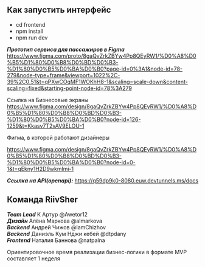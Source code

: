 ## Как запустить интерфейс

- cd frontend
- npm install
- npm run dev

***Прототип сервиса для пассажиров в Figma*** https://www.figma.com/proto/8gaQvZrkZBYw4Pp8QEyRW1/%D0%A8%D0%B5%D1%80%D0%B8%D0%BD%D0%B3-%D1%80%D0%B5%D0%BA%D0%B0?page-id=0%3A1&node-id=78-279&node-type=frame&viewport=1022%2C-39%2C0.51&t=qPXwCOqMF1WOKhH8-1&scaling=scale-down&content-scaling=fixed&starting-point-node-id=78%3A279

Ссылка на Бизнесовые экраны
https://www.figma.com/design/8gaQvZrkZBYw4Pp8QEyRW1/%D0%A8%D0%B5%D1%80%D0%B8%D0%BD%D0%B3-%D1%80%D0%B5%D0%BA%D0%B0?node-id=126-1259&t=Kkasv7T2vAV9ELOU-1

Фигма, в которой работают дизайнеры

https://www.figma.com/design/8gaQvZrkZBYw4Pp8QEyRW1/%D0%A8%D0%B5%D1%80%D0%B8%D0%BD%D0%B3-%D1%80%D0%B5%D0%BA%D0%B0?node-id=0-1&t=qEkny1H2D9wkmlmi-1

***Ссылка на API(openapi):*** https://q59dp9k0-8080.euw.devtunnels.ms/docs
## Команда RiivSher
***Team Lead*** К Артур @Awetor12  
***Дизайн*** Алёна Маркова @almarkova  
***Backend*** Андрей Чижов @IamChizhov  
***Backend*** Даниэль Кум Нджи кебей @dtpdany  
***Frontend*** Наталия Баннова @natpalna

Ориентировочное время реализации бизнес-логики в формате MVP составляет 1 неделя
